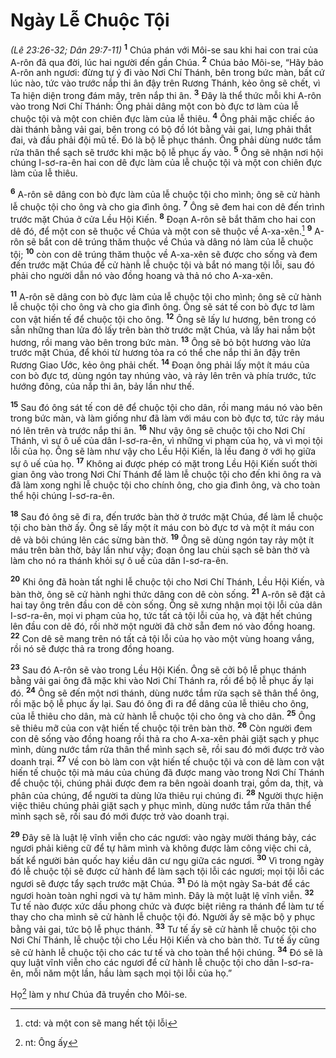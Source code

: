 # Ngày Lễ Chuộc Tội
*(Lê 23:26-32; Dân 29:7-11)*
<sup><b>1</b></sup> Chúa phán với Môi-se sau khi hai con trai của A-rôn đã qua đời, lúc hai người đến gần Chúa. <sup><b>2</b></sup> Chúa bảo Môi-se, “Hãy bảo A-rôn anh ngươi: đừng tự ý đi vào Nơi Chí Thánh, bên trong bức màn, bất cứ lúc nào, tức vào trước nắp thi ân đậy trên Rương Thánh, kẻo ông sẽ chết, vì Ta hiện diện trong đám mây, trên nắp thi ân. <sup><b>3</b></sup> Ðây là thể thức mỗi khi A-rôn vào trong Nơi Chí Thánh: Ông phải dâng một con bò đực tơ làm của lễ chuộc tội và một con chiên đực làm của lễ thiêu. <sup><b>4</b></sup> Ông phải mặc chiếc áo dài thánh bằng vải gai, bên trong có bộ đồ lót bằng vải gai, lưng phải thắt đai, và đầu phải đội mũ tế. Ðó là bộ lễ phục thánh. Ông phải dùng nước tắm rửa thân thể sạch sẽ trước khi mặc bộ lễ phục ấy vào. <sup><b>5</b></sup> Ông sẽ nhận nơi hội chúng I-sơ-ra-ên hai con dê đực làm của lễ chuộc tội và một con chiên đực làm của lễ thiêu.

<sup><b>6</b></sup> A-rôn sẽ dâng con bò đực làm của lễ chuộc tội cho mình; ông sẽ cử hành lễ chuộc tội cho ông và cho gia đình ông. <sup><b>7</b></sup> Ông sẽ đem hai con dê đến trình trước mặt Chúa ở cửa Lều Hội Kiến. <sup><b>8</b></sup> Ðoạn A-rôn sẽ bắt thăm cho hai con dê đó, để một con sẽ thuộc về Chúa và một con sẽ thuộc về A-xa-xên.[^1] <sup><b>9</b></sup> A-rôn sẽ bắt con dê trúng thăm thuộc về Chúa và dâng nó làm của lễ chuộc tội; <sup><b>10</b></sup> còn con dê trúng thăm thuộc về A-xa-xên sẽ được cho sống và đem đến trước mặt Chúa để cử hành lễ chuộc tội và bắt nó mang tội lỗi, sau đó phải cho người dẫn nó vào đồng hoang và thả nó cho A-xa-xên.

<sup><b>11</b></sup> A-rôn sẽ dâng con bò đực làm của lễ chuộc tội cho mình; ông sẽ cử hành lễ chuộc tội cho ông và cho gia đình ông. Ông sẽ sát tế con bò đực tơ làm con vật hiến tế để chuộc tội cho ông. <sup><b>12</b></sup> Ông sẽ lấy lư hương, bên trong có sẵn những than lửa đỏ lấy trên bàn thờ trước mặt Chúa, và lấy hai nắm bột hương, rồi mang vào bên trong bức màn. <sup><b>13</b></sup> Ông sẽ bỏ bột hương vào lửa trước mặt Chúa, để khói từ hương tỏa ra có thể che nắp thi ân đậy trên Rương Giao Ước, kẻo ông phải chết. <sup><b>14</b></sup> Ðoạn ông phải lấy một ít máu của con bò đực tơ, dùng ngón tay nhúng vào, và rảy lên trên và phía trước, tức hướng đông, của nắp thi ân, bảy lần như thế.

<sup><b>15</b></sup> Sau đó ông sát tế con dê để chuộc tội cho dân, rồi mang máu nó vào bên trong bức màn, và làm giống như đã làm với máu con bò đực tơ, tức rảy máu nó lên trên và trước nắp thi ân. <sup><b>16</b></sup> Như vậy ông sẽ chuộc tội cho Nơi Chí Thánh, vì sự ô uế của dân I-sơ-ra-ên, vì những vi phạm của họ, và vì mọi tội lỗi của họ. Ông sẽ làm như vậy cho Lều Hội Kiến, là lều đang ở với họ giữa sự ô uế của họ. <sup><b>17</b></sup> Không ai được phép có mặt trong Lều Hội Kiến suốt thời gian ông vào trong Nơi Chí Thánh để làm lễ chuộc tội cho đến khi ông ra và đã làm xong nghi lễ chuộc tội cho chính ông, cho gia đình ông, và cho toàn thể hội chúng I-sơ-ra-ên.

<sup><b>18</b></sup> Sau đó ông sẽ đi ra, đến trước bàn thờ ở trước mặt Chúa, để làm lễ chuộc tội cho bàn thờ ấy. Ông sẽ lấy một ít máu con bò đực tơ và một ít máu con dê và bôi chúng lên các sừng bàn thờ. <sup><b>19</b></sup> Ông sẽ dùng ngón tay rảy một ít máu trên bàn thờ, bảy lần như vậy; đoạn ông lau chùi sạch sẽ bàn thờ và làm cho nó ra thánh khỏi sự ô uế của dân I-sơ-ra-ên.

<sup><b>20</b></sup> Khi ông đã hoàn tất nghi lễ chuộc tội cho Nơi Chí Thánh, Lều Hội Kiến, và bàn thờ, ông sẽ cử hành nghi thức dâng con dê còn sống. <sup><b>21</b></sup> A-rôn sẽ đặt cả hai tay ông trên đầu con dê còn sống. Ông sẽ xưng nhận mọi tội lỗi của dân I-sơ-ra-ên, mọi vi phạm của họ, tức tất cả tội lỗi của họ, và đặt hết chúng lên đầu con dê đó, rồi nhờ một người đã chờ sẵn đem nó vào đồng hoang. <sup><b>22</b></sup> Con dê sẽ mang trên nó tất cả tội lỗi của họ vào một vùng hoang vắng, rồi nó sẽ được thả ra trong đồng hoang.

<sup><b>23</b></sup> Sau đó A-rôn sẽ vào trong Lều Hội Kiến. Ông sẽ cởi bộ lễ phục thánh bằng vải gai ông đã mặc khi vào Nơi Chí Thánh ra, rồi để bộ lễ phục ấy lại đó. <sup><b>24</b></sup> Ông sẽ đến một nơi thánh, dùng nước tắm rửa sạch sẽ thân thể ông, rồi mặc bộ lễ phục ấy lại. Sau đó ông đi ra để dâng của lễ thiêu cho ông, của lễ thiêu cho dân, mà cử hành lễ chuộc tội cho ông và cho dân. <sup><b>25</b></sup> Ông sẽ thiêu mỡ của con vật hiến tế chuộc tội trên bàn thờ. <sup><b>26</b></sup> Còn người đem con dê sống vào đồng hoang rồi thả ra cho A-xa-xên phải giặt sạch y phục mình, dùng nước tắm rửa thân thể mình sạch sẽ, rồi sau đó mới được trở vào doanh trại. <sup><b>27</b></sup> Về con bò làm con vật hiến tế chuộc tội và con dê làm con vật hiến tế chuộc tội mà máu của chúng đã được mang vào trong Nơi Chí Thánh để chuộc tội, chúng phải được đem ra bên ngoài doanh trại, gồm da, thịt, và phân của chúng, để người ta dùng lửa thiêu rụi chúng đi. <sup><b>28</b></sup> Người thực hiện việc thiêu chúng phải giặt sạch y phục mình, dùng nước tắm rửa thân thể mình sạch sẽ, rồi sau đó mới được trở vào doanh trại.

<sup><b>29</b></sup> Ðây sẽ là luật lệ vĩnh viễn cho các ngươi: vào ngày mười tháng bảy, các ngươi phải kiêng cữ để tự hãm mình và không được làm công việc chi cả, bất kể người bản quốc hay kiều dân cư ngụ giữa các ngươi. <sup><b>30</b></sup> Vì trong ngày đó lễ chuộc tội sẽ được cử hành để làm sạch tội lỗi các ngươi; mọi tội lỗi các ngươi sẽ được tẩy sạch trước mặt Chúa. <sup><b>31</b></sup> Ðó là một ngày Sa-bát để các ngươi hoàn toàn nghỉ ngơi và tự hãm mình. Ðây là một luật lệ vĩnh viễn. <sup><b>32</b></sup> Tư tế nào được xức dầu phong chức và được biệt riêng ra thánh để làm tư tế thay cho cha mình sẽ cử hành lễ chuộc tội đó. Người ấy sẽ mặc bộ y phục bằng vải gai, tức bộ lễ phục thánh. <sup><b>33</b></sup> Tư tế ấy sẽ cử hành lễ chuộc tội cho Nơi Chí Thánh, lễ chuộc tội cho Lều Hội Kiến và cho bàn thờ. Tư tế ấy cũng sẽ cử hành lễ chuộc tội cho các tư tế và cho toàn thể hội chúng. <sup><b>34</b></sup> Ðó sẽ là quy luật vĩnh viễn cho các ngươi để cử hành lễ chuộc tội cho dân I-sơ-ra-ên, mỗi năm một lần, hầu làm sạch mọi tội lỗi của họ.”

Họ[^2] làm y như Chúa đã truyền cho Môi-se.

[^1]: ctd: và một con sẽ mang hết tội lỗi
[^2]: nt: Ông ấy
